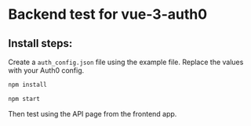 # Backend test for vue-3-auth0

## Install steps:

Create a `auth_config.json` file using the example file.
Replace the values with your Auth0 config.

```bash
npm install

npm start
```

Then test using the API page from the frontend app.